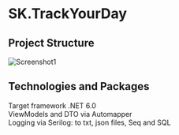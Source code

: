 # SK.TrackYourDay

## Project Structure
![Screenshot1](/../master//Screenshots/project_structure.JPG)

## Technologies and Packages
Target framework .NET 6.0<br />
ViewModels and DTO via Automapper<br />
Logging via Serilog: to txt, json files, Seq and SQL<br />
